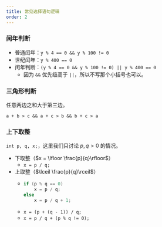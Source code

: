 ```yaml
---
title: 常见选择语句逻辑
order: 2
---
```


### 闰年判断

- 普通闰年：`y % 4 == 0 && y % 100 != 0`
- 世纪闰年：`y % 400 == 0`
- 闰年判断：`(y % 4 == 0 && y % 100 != 0) || y % 400 == 0`
  - 因为 `&&` 优先级高于 `||`，所以不写那个小括号也可以。

### 三角形判断

任意两边之和大于第三边。

`a + b > c && a + c > b && b + c > a`

### 上下取整

`int p, q, x;`，这里我们只讨论 $p,q\gt 0$ 的情况。

- 下取整（$x = \lfloor \frac{p}{q}\rfloor$）
  - `x = p / q;`
- 上取整（$\lceil \frac{p}{q}\rceil$）
  - ```cpp
    if (p % q == 0) 
        x = p / q; 
    else 
        x = p / q + 1;
    ```
  - `x = (p + (q - 1)) / q;`
  - `x = p / q + (p % q != 0);`
